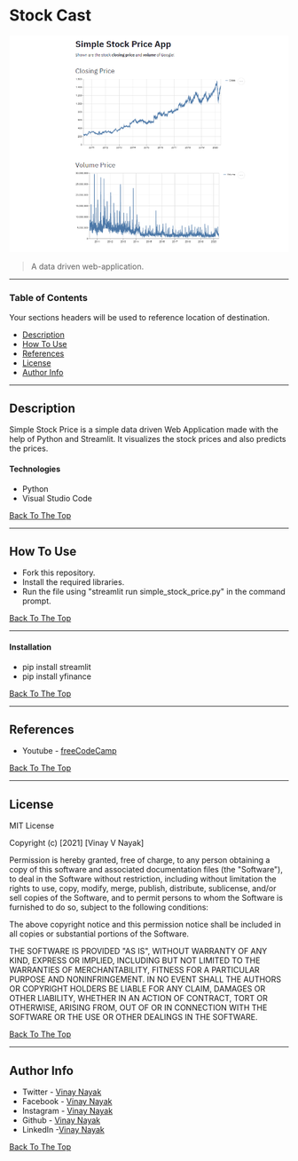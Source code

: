 # Stock Cast

![Picture](simple_stock_price.PNG)

> A data driven web-application.

---

### Table of Contents
Your sections headers will be used to reference location of destination.

- [Description](#description)
- [How To Use](#how-to-use)
- [References](#references)
- [License](#license)
- [Author Info](#author-info)

---

## Description

Simple Stock Price is a simple data driven Web Application made with the help of Python and Streamlit. It visualizes the stock prices and also predicts the prices.

#### Technologies

- Python
- Visual Studio Code

[Back To The Top](#simple-stock-price)

---

## How To Use

- Fork this repository.
- Install the required libraries.
- Run the file using "streamlit run simple_stock_price.py" in the command prompt.

[Back To The Top](#simple-stock-price)

---

#### Installation

- pip install streamlit
- pip install yfinance


[Back To The Top](#simple-stock-price)

---

## References

- Youtube - [freeCodeCamp](https://www.youtube.com/watch?v=JwSS70SZdyM&list=WL&index=3)

[Back To The Top](#simple-stock-price)

---

## License

MIT License

Copyright (c) [2021] [Vinay V Nayak]

Permission is hereby granted, free of charge, to any person obtaining a copy
of this software and associated documentation files (the "Software"), to deal
in the Software without restriction, including without limitation the rights
to use, copy, modify, merge, publish, distribute, sublicense, and/or sell
copies of the Software, and to permit persons to whom the Software is
furnished to do so, subject to the following conditions:

The above copyright notice and this permission notice shall be included in all
copies or substantial portions of the Software.

THE SOFTWARE IS PROVIDED "AS IS", WITHOUT WARRANTY OF ANY KIND, EXPRESS OR
IMPLIED, INCLUDING BUT NOT LIMITED TO THE WARRANTIES OF MERCHANTABILITY,
FITNESS FOR A PARTICULAR PURPOSE AND NONINFRINGEMENT. IN NO EVENT SHALL THE
AUTHORS OR COPYRIGHT HOLDERS BE LIABLE FOR ANY CLAIM, DAMAGES OR OTHER
LIABILITY, WHETHER IN AN ACTION OF CONTRACT, TORT OR OTHERWISE, ARISING FROM,
OUT OF OR IN CONNECTION WITH THE SOFTWARE OR THE USE OR OTHER DEALINGS IN THE
SOFTWARE.

[Back To The Top](#simple-stock-price)

---

## Author Info

- Twitter - [Vinay Nayak](https://twitter.com/VinayNayak_15)
- Facebook - [Vinay Nayak](https://www.facebook.com/profile.php?id=100010691047596)
- Instagram - [Vinay Nayak](https://www.instagram.com/nayak.vinay009/)
- Github - [Vinay Nayak](https://github.com/vinaynayak2000)
- LinkedIn -[Vinay Nayak](https://www.linkedin.com/in/vinay-nayak-1595b3171/)

[Back To The Top](#simple-stock-price)
